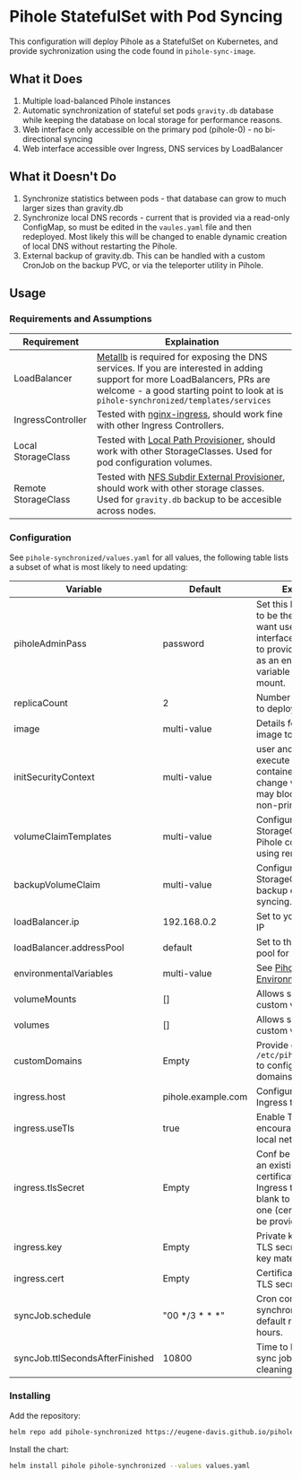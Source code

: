# Pihole StatefulSet with Pod Syncing

This configuration will deploy Pihole as a StatefulSet on Kubernetes, and provide sychronization using the code found in `pihole-sync-image`.

## What it Does

1. Multiple load-balanced Pihole instances
2. Automatic synchronization of stateful set pods `gravity.db` database while keeping the database on local storage for performance reasons.
3. Web interface only accessible on the primary pod (pihole-0) - no bi-directional syncing
4. Web interface accessible over Ingress, DNS services by LoadBalancer

## What it Doesn't Do

1. Synchronize statistics between pods - that database can grow to much larger sizes than gravity.db
2. Synchronize local DNS records - current that is provided via a read-only ConfigMap, so must be edited in the `vaules.yaml` file and then redeployed. Most likely this will be changed to enable dynamic creation of local DNS without restarting the Pihole.
3. External backup of gravity.db. This can be handled with a custom CronJob on the backup PVC, or via the teleporter utility in Pihole.

## Usage

### Requirements and Assumptions

| Requirement | Explaination |
| -- | -- |
| LoadBalancer | [Metallb](https://metallb.org/) is required for exposing the DNS services. If you are interested in adding support for more LoadBalancers, PRs are welcome - a good starting point to look at is `pihole-synchronized/templates/services` |
| IngressController | Tested with [nginx-ingress](https://docs.nginx.com/nginx-ingress-controller/), should work fine with other Ingress Controllers. |
| Local StorageClass | Tested with [Local Path Provisioner](https://github.com/rancher/local-path-provisioner), should work with other StorageClasses. Used for pod configuration volumes. |
| Remote StorageClass | Tested with [NFS Subdir External Provisioner](https://github.com/kubernetes-sigs/nfs-subdir-external-provisioner), should work with other storage classes. Used for `gravity.db` backup to be accesible across nodes. |

### Configuration

See `pihole-synchronized/values.yaml` for all values, the following table lists a subset of what is most likely to need updating:

| Variable | Default | Explaination |
| -- | -- | -- |
| piholeAdminPass | password | Set this before deploying to be the password you want used with the web interface, or leave empty to provide the password as an environmental variable or in a volume mount. |
| replicaCount | 2 | Number of pihole pods to deploy |
| image | multi-value | Details for the pihole image to deploy. |
| initSecurityContext | multi-value | user and group to execute the init and sync containers under, change with caution as it may block startup of non-primary pods |
| volumeClaimTemplates | multi-value | Configure your local StorageClass for local Pihole config here. Avoid using remote storage. |
| backupVolumeClaim | multi-value | Configure your remote StorageClass for the backup directory used in syncing. |
| loadBalancer.ip | 192.168.0.2 | Set to your desired DNS IP |
| loadBalancer.addressPool | default | Set to the appropriate IP pool for Metallb |
| environmentalVariables | multi-value | See [Pihole Environmental Values](https://github.com/pi-hole/docker-pi-hole#environment-variables) |
| volumeMounts | [] | Allows setting a list of custom volume mounts |
| volumes | [] | Allows setting a list of custom volumes |
| customDomains | Empty | Provide contents of `/etc/pihole/custom.list` to configure local domains |
| ingress.host | pihole.example.com | Configure host for Ingress to configure |
| ingress.useTls | true | Enable TLS - strongly encouraged even for local networks |
| ingress.tlsSecret | Empty | Conf be configured with an existing TLS certificate for the Ingress to use, leave blank to create a new one (cert and key must be provided) |
| ingress.key | Empty | Private key to create a TLS secret with. Manage key material with care! |
| ingress.cert | Empty | Certificate to create a TLS secret with. |
| syncJob.schedule |  "00 */3 * * *" | Cron configuration for synchronization job, default runs every three hours. |
| syncJob.ttlSecondsAfterFinished | 10800 | Time to leave individual sync jobs around before cleaning them up. |

### Installing

Add the repository:

```bash
helm repo add pihole-synchronized https://eugene-davis.github.io/pihole-k8s-statefulset/
```

Install the chart:

```bash
helm install pihole pihole-synchronized --values values.yaml
```
